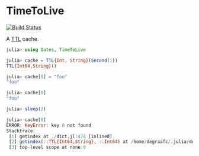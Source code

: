 # TimeToLive

[![Build Status](https://travis-ci.com/christopher-dG/TimeToLive.jl.svg?branch=master)](https://travis-ci.com/christopher-dG/TimeToLive.jl)

A [TTL](https://en.wikipedia.org/wiki/Time_to_live) cache.

```julia
julia> using Dates, TimeToLive

julia> cache = TTL{Int, String}(Second(1))
TTL{Int64,String}()

julia> cache[0] = "foo"
"foo"

julia> cache[0]
"foo"

julia> sleep(2)

julia> cache[0]
ERROR: KeyError: key 0 not found
Stacktrace:
 [1] getindex at ./dict.jl:478 [inlined]
 [2] getindex(::TTL{Int64,String}, ::Int64) at /home/degraafc/.julia/dev/TimeToLive/src/TimeToLive.jl:39
 [3] top-level scope at none:0
```
